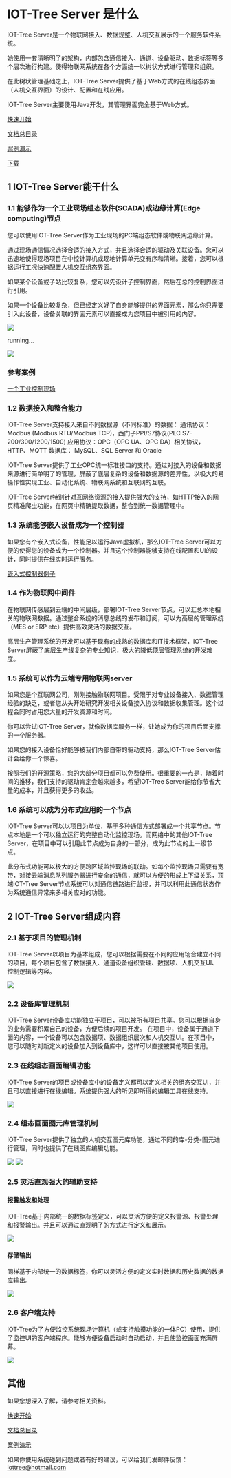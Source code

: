 



IOT-Tree Server 是什么
==





IOT-Tree Server是一个物联网接入、数据规整、人机交互展示的一个服务软件系统。

她使用一套清晰明了的架构，内部包含通信接入、通道、设备驱动、数据标签等多个层次进行构建。使得物联网系统在各个方面统一以树状方式进行管理和组织。

在此树状管理基础之上，IOT-Tree Server提供了基于Web方式的在线组态界面（人机交互界面）的设计、配置和在线应用。

IOT-Tree Server主要使用Java开发，其管理界面完全基于Web方式。







[快速开始][quick_start]

[文档总目录][nav]

[案例演示][demo_link]

<a href="https://github.com/bambooww/iot-tree/releases" target="_blank">下载<a>








## 1 IOT-Tree Server能干什么




### 1.1 能够作为一个工业现场组态软件(SCADA)或边缘计算(Edge computing)节点

您可以使用IOT-Tree Server作为工业现场的PC端组态软件或物联网边缘计算。

通过现场通信情况选择合适的接入方式，并且选择合适的驱动及关联设备。您可以迅速地使得现场项目在中控计算机或现地计算单元变有序和清晰。接着，您可以根据运行工况快速配置人机交互组态界面。

如果某个设备或子站比较复杂，您可以先设计子控制界面，然后在总的控制界面进行引用。

如果一个设备比较复杂，但已经定义好了自身能够提供的界面元素，那么你只需要引入此设备，设备关联的界面元素可以直接成为您项目中被引用的内容。






<img src="./doc/img/prj3.png" />

running...

<img src="./doc/img/hmi.gif" />


### 参考案例

<div style="display:none">[灯光控制][lamp_demo] </div>

[一个工业控制现场][case_auto_demo]







### 1.2 数据接入和整合能力

IOT-Tree Server支持接入来自不同数据源（不同标准）的数据： 
通讯协议：Modbus (Modbus RTU/Modbus TCP)，西门子PPI/S7协议(PLC S7-200/300/1200/1500)
应用协议：OPC（OPC UA、OPC DA）相关协议，HTTP、MQTT
数据库： MySQL、SQL Server 和 Oracle

IOT-Tree Server提供了工业OPC统一标准接口的支持。通过对接入的设备和数据来源进行简单明了的管理，屏蔽了底层复杂的设备和数据源的差异性，以极大的易操作性实现工业、自动化系统、物联网系统和互联网的互联。

IOT-Tree Server特别针对互网络资源的接入提供强大的支持，如HTTP接入的网页精准爬虫功能，在网页中精确提取数据，整合到统一数据管理中。





### 1.3 系统能够嵌入设备成为一个控制器

如果您有个嵌入式设备，性能足以运行Java虚拟机，那么IOT-Tree Server可以方便的使得您的设备成为一个控制器。并且这个控制器能够支持在线配置和UI的设计，同时提供在线实时运行服务。

[嵌入式控制器例子][embed_ctrl_demo]  



### 1.4 作为物联网中间件
在物联网传感层到云端的中间层级，部署IOT-Tree Server节点，可以汇总本地相关的物联网数据。通过整合系统的消息总线的发布和订阅，可以为高层的管理系统（MES or ERP etc）提供高效灵活的数据交互。

高层生产管理系统的开发可以基于现有的成熟的数据库和IT技术框架，IOT-Tree Server屏蔽了底层生产线复杂的专业知识，极大的降低顶层管理系统的开发难度。



### 1.5 系统可以作为云端专用物联网server

如果您是个互联网公司，刚刚接触物联网项目。受限于对专业设备接入、数据管理经验的缺乏，或者您从头开始研究开发相关设备接入协议和数据收集管理。这个过程会同时占用您大量的开发资源和时间。

你可以尝试IOT-Tree Server，就像数据库服务一样，让她成为你的项目后面支撑的一个服务器。

如果您的接入设备恰好能够被我们内部自带的驱动支持，那么IOT-Tree Server估计会给你一个惊喜。

按照我们的开源策略，您的大部分项目都可以免费使用。很重要的一点是，随着时间的推移，我们支持的驱动肯定会越来越多，希望IOT-Tree Server能给你节省大量的成本，并且获得更多的收益。





### 1.6 系统可以成为分布式应用的一个节点

IOT-Tree Server可以以项目为单位，基于多种通信方式部署成一个共享节点。节点本地是一个可以独立运行的完整自动化监控现场。而网络中的其他IOT-Tree Server，在项目中可以引用此节点成为自身的一部分，成为此节点的上一级节点。

此分布式功能可以极大的方便跨区域监控现场的联动。如每个监控现场只需要有宽带，对接云端消息队列服务器进行安全的通信，就可以方便的形成上下级关系，顶端IOT-Tree Server节点系统可以对通信链路进行监视，并可以利用此通信状态作为系统通信异常来多相关应对的功能。





## 2 IOT-Tree Server组成内容
### 2.1 基于项目的管理机制
IOT-Tree Server以项目为基本组成，您可以根据需要在不同的应用场合建立不同的项目，每个项目包含了数据接入、通道设备组织管理、数据项、人机交互UI、控制逻辑等内容。


<img src="./doc/img/readme_18.png">


### 2.2 设备库管理机制
IOT-Tree Server设备库功能独立于项目，可以被所有项目共享。您可以根据自身的业务需要积累自己的设备，方便后续的项目开发。
在项目中，设备属于通道下面的内容，一个设备可以包含数据项、数据组织层次和人机交互UI。在项目中，您可以随时对新定义的设备加入到设备库中，这样可以直接被其他项目使用。
### 2.3 在线组态画面编辑功能
IOT-Tree Server的项目或设备库中的设备定义都可以定义相关的组态交互UI，并且可以直接进行在线编辑。系统提供强大的所见即所得的编辑工具在线支持。




<img src="./doc/img/readme_19.png">


### 2.4 组态画面图元库管理机制
IOT-Tree Server提供了独立的人机交互图元库功能，通过不同的库-分类-图元进行管理，同时也提供了在线图库编辑功能。


<img src="./doc/img/readme_20.png">

<img src="./doc/img/readme_21.png">

### 2.5 灵活直观强大的辅助支持

#### 报警触发和处理


IOT-Tree基于内部统一的数据标签定义，可以灵活方便的定义报警源、报警处理和报警输出。并且可以通过直观明了的方式进行定义和展示。



<img src="./doc/img/readme_22.png">

#### 存储输出


同样基于内部统一的数据标签，你可以灵活方便的定义实时数据和历史数据的数据库输出。



<img src="./doc/img/readme_23.png">

### 2.6 客户端支持

IOT-Tree为了方便监控系统现场计算机（或支持触摸功能的一体PC）使用，提供了监控UI的客户端程序。能够方便设备启动时自动启动，并且使监控画面充满屏幕。



<img src="./doc/img/readme_24.png">


## 其他

如果您想深入了解，请参考相关资料。

[快速开始][quick_start]

[文档总目录][nav]

[案例演示][demo_link]

如果你使用系统碰到问题或者有好的建议，可以给我们发邮件反馈：iottree@hotmail.com





[quick_start]: ./doc/quick_start.md
[nav]: ./nav.md
[demo_link]: ./doc/case/index.md

[dl_link]: https://github.com/bambooww/iot-tree/releases

[pump_demo]: ./doc/case/example_psd.md
[case_auto_demo]: ./doc/case/case_auto.md
[lamp_demo]: ./doc/case/example_lamp_demo.md

[embed_ctrl_demo]: ./doc/case/example_embed.md

